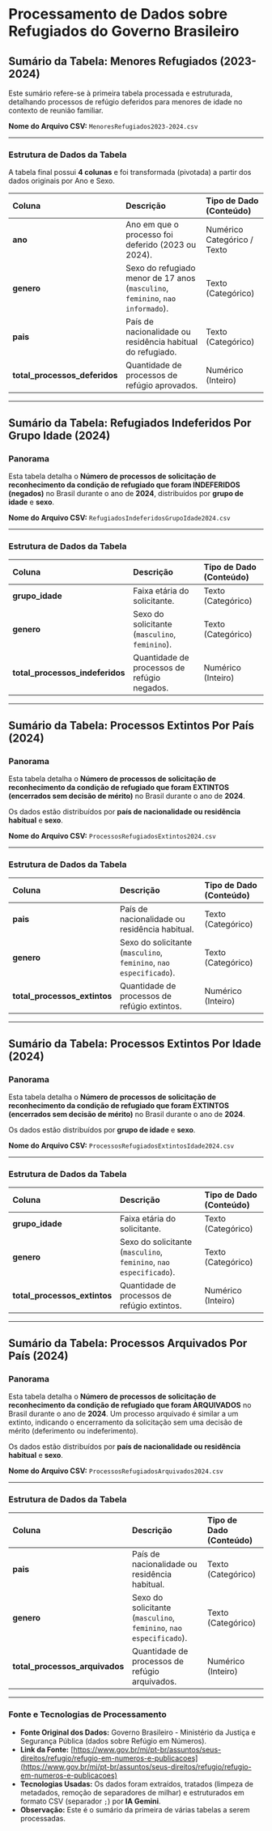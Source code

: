 # Processamento de Dados sobre Refugiados do Governo Brasileiro

## Sumário da Tabela: Menores Refugiados (2023-2024)

Este sumário refere-se à primeira tabela processada e estruturada, detalhando processos de refúgio deferidos para menores de idade no contexto de reunião familiar.

**Nome do Arquivo CSV:** `MenoresRefugiados2023-2024.csv`

---

### Estrutura de Dados da Tabela

A tabela final possui **4 colunas** e foi transformada (pivotada) a partir dos dados originais por Ano e Sexo.

| Coluna | Descrição | Tipo de Dado (Conteúdo) |
| :--- | :--- | :--- |
| **ano** | Ano em que o processo foi deferido (2023 ou 2024). | Numérico Categórico / Texto |
| **genero** | Sexo do refugiado menor de 17 anos (`masculino`, `feminino`, `nao informado`). | Texto (Categórico) |
| **pais** | País de nacionalidade ou residência habitual do refugiado. | Texto (Categórico) |
| **total\_processos\_deferidos** | Quantidade de processos de refúgio aprovados. | Numérico (Inteiro) |

---
## Sumário da Tabela: Refugiados Indeferidos Por Grupo Idade (2024)

### Panorama

Esta tabela detalha o **Número de processos de solicitação de reconhecimento da condição de refugiado que foram INDEFERIDOS (negados)** no Brasil durante o ano de **2024**, distribuídos por **grupo de idade** e **sexo**.

**Nome do Arquivo CSV:** `RefugiadosIndeferidosGrupoIdade2024.csv`

---

### Estrutura de Dados da Tabela

| Coluna | Descrição | Tipo de Dado (Conteúdo) |
| :--- | :--- | :--- |
| **grupo\_idade** | Faixa etária do solicitante. | Texto (Categórico) |
| **genero** | Sexo do solicitante (`masculino`, `feminino`). | Texto (Categórico) |
| **total\_processos\_indeferidos** | Quantidade de processos de refúgio negados. | Numérico (Inteiro) |

---
## Sumário da Tabela: Processos Extintos Por País (2024)

### Panorama

Esta tabela detalha o **Número de processos de solicitação de reconhecimento da condição de refugiado que foram EXTINTOS (encerrados sem decisão de mérito)** no Brasil durante o ano de **2024**.

Os dados estão distribuídos por **país de nacionalidade ou residência habitual** e **sexo**.

**Nome do Arquivo CSV:** `ProcessosRefugiadosExtintos2024.csv`

---

### Estrutura de Dados da Tabela

| Coluna | Descrição | Tipo de Dado (Conteúdo) |
| :--- | :--- | :--- |
| **pais** | País de nacionalidade ou residência habitual. | Texto (Categórico) |
| **genero** | Sexo do solicitante (`masculino`, `feminino`, `nao especificado`). | Texto (Categórico) |
| **total\_processos\_extintos** | Quantidade de processos de refúgio extintos. | Numérico (Inteiro) |
---
## Sumário da Tabela: Processos Extintos Por Idade (2024)

### Panorama

Esta tabela detalha o **Número de processos de solicitação de reconhecimento da condição de refugiado que foram EXTINTOS (encerrados sem decisão de mérito)** no Brasil durante o ano de **2024**.

Os dados estão distribuídos por **grupo de idade** e **sexo**.

**Nome do Arquivo CSV:** `ProcessosRefugiadosExtintosIdade2024.csv`

---

### Estrutura de Dados da Tabela

| Coluna | Descrição | Tipo de Dado (Conteúdo) |
| :--- | :--- | :--- |
| **grupo\_idade** | Faixa etária do solicitante. | Texto (Categórico) |
| **genero** | Sexo do solicitante (`masculino`, `feminino`, `nao especificado`). | Texto (Categórico) |
| **total\_processos\_extintos** | Quantidade de processos de refúgio extintos. | Numérico (Inteiro) |
---
## Sumário da Tabela: Processos Arquivados Por País (2024)

### Panorama

Esta tabela detalha o **Número de processos de solicitação de reconhecimento da condição de refugiado que foram ARQUIVADOS** no Brasil durante o ano de **2024**. Um processo arquivado é similar a um extinto, indicando o encerramento da solicitação sem uma decisão de mérito (deferimento ou indeferimento).

Os dados estão distribuídos por **país de nacionalidade ou residência habitual** e **sexo**.

**Nome do Arquivo CSV:** `ProcessosRefugiadosArquivados2024.csv`

---

### Estrutura de Dados da Tabela

| Coluna | Descrição | Tipo de Dado (Conteúdo) |
| :--- | :--- | :--- |
| **pais** | País de nacionalidade ou residência habitual. | Texto (Categórico) |
| **genero** | Sexo do solicitante (`masculino`, `feminino`, `nao especificado`). | Texto (Categórico) |
| **total\_processos\_arquivados** | Quantidade de processos de refúgio arquivados. | Numérico (Inteiro) |
---
### Fonte e Tecnologias de Processamento

* **Fonte Original dos Dados:** Governo Brasileiro - Ministério da Justiça e Segurança Pública (dados sobre Refúgio em Números).
* **Link da Fonte:** [https://www.gov.br/mj/pt-br/assuntos/seus-direitos/refugio/refugio-em-numeros-e-publicacoes](https://www.gov.br/mj/pt-br/assuntos/seus-direitos/refugio/refugio-em-numeros-e-publicacoes)
* **Tecnologias Usadas:** Os dados foram extraídos, tratados (limpeza de metadados, remoção de separadores de milhar) e estruturados em formato CSV (separador `;`) por **IA Gemini**.
* **Observação:** Este é o sumário da primeira de várias tabelas a serem processadas.
